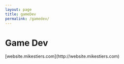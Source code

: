 ```yaml
---
layout: page
title: gameDev
permalink: /gamedev/
---
```


<h1>Game Dev</h1>
[website.mikestiers.com](http://website.mikestiers.com)
